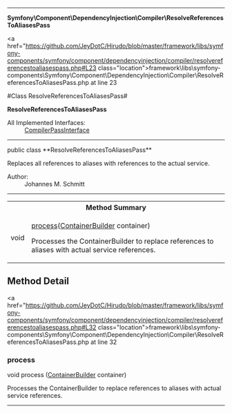 
- - -

**Symfony\Component\DependencyInjection\Compiler\ResolveReferencesToAliasesPass**


<a href="https://github.com/JeyDotC/Hirudo/blob/master/framework/libs/symfony-components/symfony/component/dependencyinjection/compiler/resolvereferencestoaliasespass.php#L23 class="location">framework\libs\symfony-components\Symfony\Component\DependencyInjection\Compiler\ResolveReferencesToAliasesPass.php at line 23</a>

#Class ResolveReferencesToAliasesPass#

**ResolveReferencesToAliasesPass**


<dl>
<dt>All Implemented Interfaces:</dt>
<dd><a href="https://github.com/JeyDotC/Hirudo-docs/blob/master/symfony/component/dependencyinjection/compiler/compilerpassinterface.html">CompilerPassInterface</a> </dd>
</dl>



- - -

<p class="signature">public  class **ResolveReferencesToAliasesPass**</p>

<div class="comment" id="overview_description"><p>Replaces all references to aliases with references to the actual service.</p></div>

<dl>
<dt>Author:</dt>
<dd>Johannes M. Schmitt <schmittjoh@gmail.com></dd>
</dl>


- - -

<table id="summary_method">
<tr><th colspan="2">Method Summary</th></tr>
<tr>
<td><span class='k'></span> <span class='nx'>void</span></td>
<td class="description"><p class="name"><a href="#process">process</a>(<a href="https://github.com/JeyDotC/Hirudo/blob/master/symfony/component/dependencyinjection/containerbuilder.html">ContainerBuilder</a> container)</p><p class="description">Processes the ContainerBuilder to replace references to aliases with actual service references.</p></td>
</tr>
</table>

<h2 id="detail_method">Method Detail</h2>

<a href="https://github.com/JeyDotC/Hirudo/blob/master/framework/libs/symfony-components/symfony/component/dependencyinjection/compiler/resolvereferencestoaliasespass.php#L32 class="location">framework\libs\symfony-components\Symfony\Component\DependencyInjection\Compiler\ResolveReferencesToAliasesPass.php at line 32</a>

<h3 id="process()">process</h3>
<span class='k'></span> <span class='nx'>void</span> <span class='nf'>process</span> (<a href="https://github.com/JeyDotC/Hirudo/blob/master/symfony/component/dependencyinjection/containerbuilder.html">ContainerBuilder</a> container)

<div class="details">
<p>Processes the ContainerBuilder to replace references to aliases with actual service references.</p></div>

- - -

